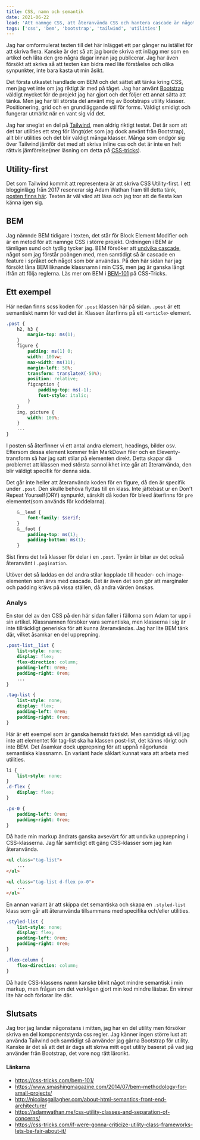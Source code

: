 ```yaml
---
title: CSS, namn och semantik
date: 2021-06-22
lead: 'Att namnge CSS, att återanvända CSS och hantera cascade är något som de flesta webb-projekt behöver göra. Det finns ett antal olika sätt att närma sig detta.'
tags: ['css', 'bem', 'bootstrap', 'tailwind', 'utilities']
---
```


Jag har omformulerat texten till det här inlägget ett par gånger nu istället för att skriva flera. Kanske är det så att jag borde skriva ett inlägg mer som en artikel och låta den gro några dagar innan jag publicerar. Jag har även försökt att skriva så att texten kan bidra med lite förståelse och olika synpunkter, inte bara kasta ut min åsikt.

Det första utkastet handlade om BEM och det sättet att tänka kring CSS, men jag vet inte om jag riktigt är med på tåget. Jag har använt [Bootstrap](https://getbootstrap.com/) väldigt mycket för de projekt jag har gjort och det följer ett annat sätta att tänka. Men jag har till största del använt mig av Bootstraps utility klasser. Positionering, grid och en grundläggande stil för forms. Väldigt smidigt och fungerar utmärkt när en vant sig vid det.

Jag har sneglat en del på [Tailwind](https://tailwindcss.com/), men aldrig riktigt testat. Det är som att det tar utilities ett steg för långt(det som jag dock använt från Bootstrap), allt blir utilities och det blir väldigt många klasser. Många som ondgör sig över Tailwind jämför det med att skriva inline css och det är inte en helt rättvis jämförelse(mer läsning om detta på [CSS-tricks](https://css-tricks.com/if-were-gonna-criticize-utility-class-frameworks-lets-be-fair-about-it/)). 

## Utility-first

Det som Tailwind kommit att representera är att skriva CSS Utility-first.
I ett blogginlägg från 2017 resonerar sig Adam Wathan fram till detta tänk, [posten finns här](https://adamwathan.me/css-utility-classes-and-separation-of-concerns/). Texten är väl värd att läsa och jag tror att de flesta kan känna igen sig.

## BEM

Jag nämnde BEM tidigare i texten, det står för Block Element Modifier och är en metod för att namnge CSS i större projekt. Ordningen i BEM är tämligen sund och tydlig tycker jag. BEM försöker att [undvika cascade](https://www.smashingmagazine.com/2014/07/bem-methodology-for-small-projects/), något som jag förstår poängen med, men samtidigt så är cascade en feature i språket och något som bör användas. 
På den här sidan har jag försökt låna BEM liknande klassnamn i min CSS, men jag är ganska långt ifrån att följa reglerna.
Läs mer om BEM i [BEM-101](https://css-tricks.com/bem-101/) på CSS-Tricks.

## Ett exempel

Här nedan finns scss koden för ```.post``` klassen här på sidan. ```.post``` är ett semantiskt namn för vad det är. Klassen återfinns på ett ```<article>``` element.

```scss
.post {
    h2, h3 {
        margin-top: ms(1);
    }
    figure {
        padding: ms(1) 0;
        width: 100vw;
        max-width: ms(11);
        margin-left: 50%;
        transform: translateX(-50%);
        position: relative;
        figcaption {
            padding-top: ms(-1);
            font-style: italic;
        }
    }
    img, picture {
        width: 100%;
    }
    ...
}
```

I posten så återfinner vi ett antal andra element, headings, bilder osv. Eftersom dessa element kommer från MarkDown filer och en Eleventy-transform så har jag satt stilar på elementen direkt. Detta skapar då problemet att klassen med största sannolikhet inte går att återanvända, den blir väldigt specifik för denna sida.

Det går inte heller att återanvända koden för en figure, då den är specifik under ```.post```. Den skulle behöva flyttas till en klass. Inte jättebäst ur en Don't Repeat Yourself(DRY) synpunkt, särskilt då koden för bleed återfinns för ```pre``` elementet(som används för koddelarna).

```scss
    &__lead {
        font-family: $serif;
    }
    &__foot {
        padding-top: ms(1);
        padding-bottom: ms(1);
    }
```

Sist finns det två klasser för delar i en ```.post```. Tyvärr är bitar av det också återanvänt i ```.pagination```.

Utöver det så laddas en del andra stilar kopplade till header- och image-elementen som ärvs med cascade. Det är även det som gör att marginaler och padding krävs på vissa ställen, då andra värden önskas.

### Analys

En stor del av den CSS på den här sidan faller i fällorna som Adam tar upp i sin artikel. Klassnamnen försöker vara semantiska, men klasserna i sig är inte tillräckligt generiska för att kunna återanvändas.
Jag har lite BEM tänk där, vilket åsamkar en del upprepning. 

```scss
.post-list__list {
    list-style: none;
    display: flex;
    flex-direction: column;
    padding-left: 0rem;
    padding-right: 0rem;
    ...
}

.tag-list {
    list-style: none;
    display: flex;
    padding-left: 0rem;
    padding-right: 0rem;
}
```

Här är ett exempel som är ganska hemskt faktiskt. Men samtidigt så vill jag inte att elementet för tag-list ska ha klassen post-list, det känns rörigt och inte BEM. Det åsamkar dock upprepning för att uppnå någorlunda semantiska klassnamn.
En variant hade såklart kunnat vara att arbeta med utilities.

```scss
li {
    list-style: none;
}
.d-flex {
    display: flex;
}

.px-0 {
    padding-left: 0rem;
    padding-right: 0rem;
}
```

Då hade min markup ändrats ganska avsevärt för att undvika upprepning i CSS-klasserna. Jag får samtidigt ett gäng CSS-klasser som jag kan återanvända.

```html
<ul class="tag-list">
    ...
</ul>

<ul class="tag-list d-flex px-0">
    ...
</ul>
```

En annan variant är att skippa det semantiska och skapa en ```.styled-list``` klass som går att återanvända tillsammans med specifika och/eller utilities.

```scss
.styled-list {
    list-style: none;
    display: flex;
    padding-left: 0rem;
    padding-right: 0rem;
}

.flex-column {
    flex-direction: column;
}
```

Då hade CSS-klassens namn kanske blivit något mindre semantisk i min markup, men frågan om det verkligen gjort min kod mindre läsbar. En vinner lite här och förlorar lite där.

## Slutsats

Jag tror jag landar någonstans i mitten, jag har en del utility men försöker skriva en del komponentstyrda css regler. Jag känner ingen större lust att använda Tailwind och samtidigt så använder jag gärna Bootstrap för utility. Kanske är det så att det är dags att skriva mitt eget utility baserat på vad jag använder från Bootstrap, det vore nog rätt lärorikt.

#### Länkarna

* https://css-tricks.com/bem-101/
* https://www.smashingmagazine.com/2014/07/bem-methodology-for-small-projects/
* http://nicolasgallagher.com/about-html-semantics-front-end-architecture/
* https://adamwathan.me/css-utility-classes-and-separation-of-concerns/
* https://css-tricks.com/if-were-gonna-criticize-utility-class-frameworks-lets-be-fair-about-it/
